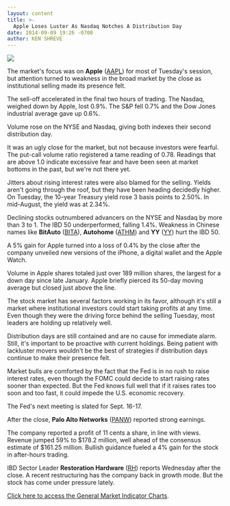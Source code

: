 ```yaml
---
layout: content
title: >-
  Apple Loses Luster As Nasdaq Notches A Distribution Day
date: 2014-09-09 19:26 -0700
author: KEN SHREVE
---
```






![](https://www.investors.com/wp-content/uploads/ibd-migrated-images/MPv_140910_635458743131445832.png)









The market's focus was on **Apple** ([AAPL](https://research.investors.com/quote.aspx?symbol=AAPL)) for most of Tuesday's session, but attention turned to weakness in the broad market by the close as institutional selling made its presence felt.


The sell-off accelerated in the final two hours of trading. The Nasdaq, weighed down by Apple, lost 0.9%. The S&P fell 0.7% and the Dow Jones industrial average gave up 0.6%.


Volume rose on the NYSE and Nasdaq, giving both indexes their second distribution day.


It was an ugly close for the market, but not because investors were fearful. The put-call volume ratio registered a tame reading of 0.78. Readings that are above 1.0 indicate excessive fear and have been seen at market bottoms in the past, but we're not there yet.


Jitters about rising interest rates were also blamed for the selling. Yields aren't going through the roof, but they have been heading decidedly higher. On Tuesday, the 10-year Treasury yield rose 3 basis points to 2.50%. In mid-August, the yield was at 2.34%.


Declining stocks outnumbered advancers on the NYSE and Nasdaq by more than 3 to 1. The IBD 50 underperformed, falling 1.4%. Weakness in Chinese names like **BitAuto** ([BITA](https://research.investors.com/quote.aspx?symbol=BITA)), **Autohome** ([ATHM](https://research.investors.com/quote.aspx?symbol=ATHM)) and **YY** ([YY](https://research.investors.com/quote.aspx?symbol=YY)) hurt the IBD 50.


A 5% gain for Apple turned into a loss of 0.4% by the close after the company unveiled new versions of the iPhone, a digital wallet and the Apple Watch.


Volume in Apple shares totaled just over 189 million shares, the largest for a down day since late January. Apple briefly pierced its 50-day moving average but closed just above the line.


The stock market has several factors working in its favor, although it's still a market where institutional investors could start taking profits at any time. Even though they were the driving force behind the selling Tuesday, most leaders are holding up relatively well.


Distribution days are still contained and are no cause for immediate alarm. Still, it's important to be proactive with current holdings. Being patient with lackluster movers wouldn't be the best of strategies if distribution days continue to make their presence felt.


Market bulls are comforted by the fact that the Fed is in no rush to raise interest rates, even though the FOMC could decide to start raising rates sooner than expected. But the Fed knows full well that if it raises rates too soon and too fast, it could impede the U.S. economic recovery.


The Fed's next meeting is slated for Sept. 16-17.


After the close, **Palo Alto Networks** ([PANW](https://research.investors.com/quote.aspx?symbol=PANW)) reported strong earnings.


The company reported a profit of 11 cents a share, in line with views. Revenue jumped 59% to $178.2 million, well ahead of the consensus estimate of $161.25 million. Bullish guidance fueled a 4% gain for the stock in after-hours trading.


IBD Sector Leader **Restoration Hardware** ([RH](https://research.investors.com/quote.aspx?symbol=RH)) reports Wednesday after the close. A recent restructuring has the company back in growth mode. But the stock has come under pressure lately.


[Click here to access the General Market Indicator Charts](https://www.investors.com/pdf/GMI_091014.pdf).




